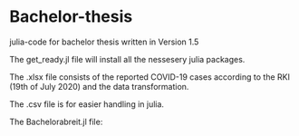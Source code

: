 # Bachelor-thesis
julia-code for bachelor thesis written in Version 1.5

The get_ready.jl file will install all the nessesery julia packages.

The .xlsx file consists of the reported COVID-19 cases according to the RKI (19th of July 2020) and the data transformation.

The .csv file is for easier handling in julia.


The Bachelorabreit.jl file:
